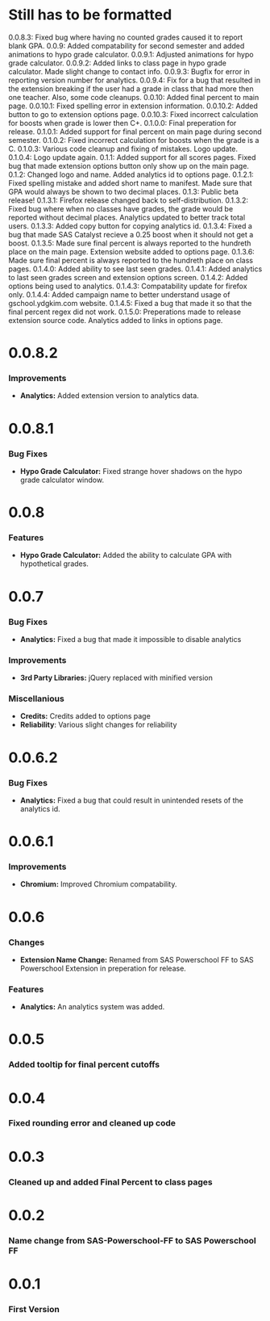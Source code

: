 # Still has to be formatted

0.0.8.3: Fixed bug where having no counted grades caused it to report blank GPA.
0.0.9: Added compatability for second semester and added animations to hypo grade calculator.
0.0.9.1: Adjusted animations for hypo grade calculator.
0.0.9.2: Added links to class page in hypo grade calculator. Made slight change to contact info.
0.0.9.3: Bugfix for error in reporting version number for analytics.
0.0.9.4: Fix for a bug that resulted in the extension breaking if the user had a grade in class that had more then one teacher. Also, some code cleanups.
0.0.10: Added final percent to main page.
0.0.10.1: Fixed spelling error in extension information.
0.0.10.2: Added button to go to extension options page.
0.0.10.3: Fixed incorrect calculation for boosts when grade is lower then C+.
0.1.0.0: Final preperation for release.
0.1.0.1: Added support for final percent on main page during second semester.
0.1.0.2: Fixed incorrect calculation for boosts when the grade is a C.
0.1.0.3: Various code cleanup and fixing of mistakes. Logo update.
0.1.0.4: Logo update again.
0.1.1: Added support for all scores pages. Fixed bug that made extension options button only show up on the main page. 
0.1.2: Changed logo and name. Added analytics id to options page.
0.1.2.1: Fixed spelling mistake and added short name to manifest. Made sure that GPA would always be shown to two decimal places.
0.1.3: Public beta release!
0.1.3.1: Firefox release changed back to self-distribution.
0.1.3.2: Fixed bug where when no classes have grades, the grade would be reported without decimal places. Analytics updated to better track total users.
0.1.3.3: Added copy button for copying analytics id.
0.1.3.4: Fixed a bug that made SAS Catalyst recieve a 0.25 boost when it should not get a boost.
0.1.3.5: Made sure final percent is always reported to the hundreth place on the main page. Extension website added to options page.
0.1.3.6: Made sure final percent is always reported to the hundreth place on class pages.
0.1.4.0: Added ability to see last seen grades.
0.1.4.1: Added analytics to last seen grades screen and extension options screen.
0.1.4.2: Added options being used to analytics.
0.1.4.3: Compatability update for firefox only.
0.1.4.4: Added campaign name to better understand usage of gschool.ydgkim.com website.
0.1.4.5: Fixed a bug that made it so that the final percent regex did not work.
0.1.5.0: Preperations made to release extension source code. Analytics added to links in options page. 

# 0.0.8.2

### Improvements

* **Analytics:** Added extension version to analytics data.

# 0.0.8.1

### Bug Fixes

* **Hypo Grade Calculator:** Fixed strange hover shadows on the hypo grade calculator window.

# 0.0.8

### Features

* **Hypo Grade Calculator:** Added the ability to calculate GPA with hypothetical grades.

# 0.0.7

### Bug Fixes

* **Analytics:** Fixed a bug that made it impossible to disable analytics

### Improvements

* **3rd Party Libraries:** jQuery replaced with minified version

### Miscellanious

* **Credits:** Credits added to options page
* **Reliability**: Various slight changes for reliability

# 0.0.6.2

### Bug Fixes

* **Analytics:** Fixed a bug that could result in unintended resets of the analytics id.

# 0.0.6.1

### Improvements

* **Chromium:** Improved Chromium compatability.

# 0.0.6

### Changes

* **Extension Name Change:** Renamed from SAS Powerschool FF to SAS Powerschool Extension in preperation for release.
### Features
 * **Analytics:** An analytics system was added.

# 0.0.5

### Added tooltip for final percent cutoffs

# 0.0.4

### Fixed rounding error and cleaned up code

# 0.0.3

### Cleaned up and added Final Percent to class pages

# 0.0.2

### Name change from SAS-Powerschool-FF to SAS Powerschool FF

# 0.0.1

### First Version